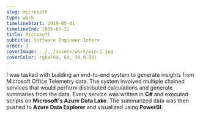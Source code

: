 ```yaml
---
slug: microsoft
type: work
timelineStart: 2019-05-01
timelineEnd: 2019-07-31
title: Microsoft
subtitle: Software Engineer Intern
order: 3
coverImage: ../../assets/work/win-2.jpg
coverColor: rgba(64, 60, 34,0.85)
---
```

I was tasked with building an end-to-end system to generate insights from Microsoft Office Telemetry data. The system involved multiple chained services that would perform distributed calculations and generate summaries from the data. Every service was written in **C#** and executed scripts on **Microsoft's Azure Data Lake**. The summarized data was then pushed to **Azure Data Explorer** and visualized using **PowerBI**.